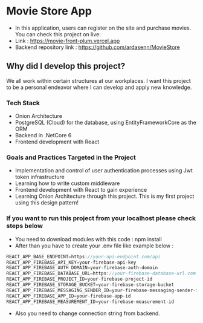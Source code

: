 # Movie Store App

- In this application, users can register on the site and purchase movies. You can check this project on live:
- Link : https://movie-front-plum.vercel.app
- Backend repository link : https://github.com/ardasenn/MovieStore

## Why did I develop this project?

We all work within certain structures at our workplaces. I want this project to be a personal endeavor where I can develop and apply new knowledge.

### Tech Stack

- Onion Architecture
- PostgreSQL (Cloud) for the database, using EntityFrameworkCore as the ORM
- Backend in .NetCore 6
- Frontend development with React

### Goals and Practices Targeted in the Project

- Implementation and control of user authentication processes using Jwt token infrastructure
- Learning how to write custom middleware
- Frontend development with React to gain experience
- Learning Onion Architecture through this project. This is my first project using this design pattern!

### If you want to run this project from your localhost please check steps below

- You need to download modules with this code : npm install
- After than you have to create your .env file like example below :

```js
REACT_APP_BASE_ENDPOINT=https://your-api-endpoint.com/api
REACT_APP_FIREBASE_API_KEY=your-firebase-api-key
REACT_APP_FIREBASE_AUTH_DOMAIN=your-firebase-auth-domain
REACT_APP_FIREBASE_DATABASE_URL=https://your-firebase-database-url.com
REACT_APP_FIREBASE_PROJECT_ID=your-firebase-project-id
REACT_APP_FIREBASE_STORAGE_BUCKET=your-firebase-storage-bucket
REACT_APP_FIREBASE_MESSAGING_SENDER_ID=your-firebase-messaging-sender-id
REACT_APP_FIREBASE_APP_ID=your-firebase-app-id
REACT_APP_FIREBASE_MEASUREMENT_ID=your-firebase-measurement-id

```

- Also you need to change connection string from backend.
